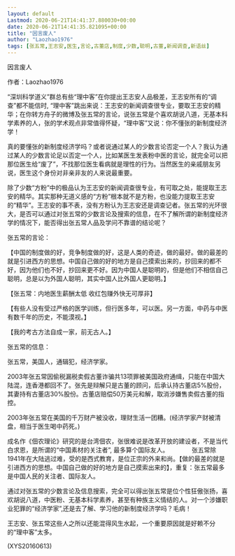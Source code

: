 ```yaml
---
layout: default
Lastmod: 2020-06-21T14:41:37.880030+00:00
date: 2020-06-21T14:41:35.821095+00:00
title: "因言废人"
author: "Laozhao1976"
tags: [张五常,王志安,医生,言论,古董店,制度,少数,聪明,古董,新闻调查,新语丝]
---
```


因言废人

作者：Laozhao1976

“深圳科学道义”群总有些“理中客”在你提出王志安人品极差，王志安所有的“调查”都不能信时, “理中客”跳出来说：王志安的新闻调查很专业，要取王志安的精华；在你转方舟子的微博及张五常的言论，说张五常是个喜欢胡说八道，无基本科学素养的人，张的学术观点非常值得怀疑，“理中客”又说：你不懂张的新制度经济学！

真的要懂张的新制度经济学吗？或者说通过某人的少数言论否定一个人？我认为通过某人的少数言论足以否定一个人，比如某医生发表粉中医的言论，就完全可以把那位医生给“废了”，不找那位医生看病就是理性的行为。当然医生的亲戚朋友另说，医生这个身份对非亲非友的人来说最重要。

除了少数“方粉”中的极品认为王志安的新闻调查很专业，有可取之处，能提取王志安的精华。其实那种无道义感的“方粉”根本就不是方粉，也没能力提取王志安的“精华”。王志安的事不表，没有方粉认为王志安还是调查记者。张五常的光环很大，是否可以通过对张五常的少数言论及搜索的信息，在不了解所谓的新制度经济学的情况下，能否得出张五常人品及学问不靠谱的结论呢？

张五常的言论：

【中国的制度做的好，竞争制度做的好，这是人类的奇迹，做的最好。做的最差的就是引进西方的思想。中国自己做的好的地方是自己摸索出来的，抄回来的都不好，因为他们也不好，抄回来更不好。因为中国人是聪明的，但是他们不相信自己聪明，总是以为外国人聪明，其实中国人比外国人更聪明。】

【张五常：内地医生薪酬太低 收红包赚外快无可厚非】

【有些人没有受过严格的医学训练，但行医多年，可以医。另一方面，中药与中医有数千年的历史，不能漠视。】

【我的考古方法自成一家，前无古人。】

张五常的信息：

张五常，美国人，通辑犯，经济学家。

2003年张五常因偷税漏税卖假古董诈骗共13项罪被美国政府通缉，只能在中国大陆混，连香港都回不了。张先是辩解只是古董的顾问，后承认持古董店5%股份，其妻持有古董店30%股份。古董店赔偿50万美元和解，取消涉嫌售卖假古董的指控。

2003年张五常在美国的千万财产被没收，理财生活一团糟。(经济学家产财被清盘，相当于医生喝中药死。)

成名作《佃农理论》研究的是台湾佃农，张很难说是改革开放的建设者，不是当代白求恩，是所谓的“中国素材的关注者”, 最多算个国际友人。　　	　　张五常除1941年在大陆逃过难，受的是西式教育，是位正宗的外来和尚。【做的最差的就是引进西方的思想。中国自己做的好的地方是自己摸索出来的】，重复：张五常最多是中国人民的关注者、国际友人。

通过对张五常的少数言论及信息搜索，完全可以得出张五常是位个性狂傲张扬，喜欢胡说八道，中医粉、无基本科学素养，甚至有种族主义情结的人。对一个涉嫌职业犯罪的“经济学家”,还是去了解、学习他的新制度经济学吗？毛病！

王志安、张五常这些人之所以还能混得风生水起，一个重要原因就是好赖不分的“理中客”太多。

(XYS20160613)

